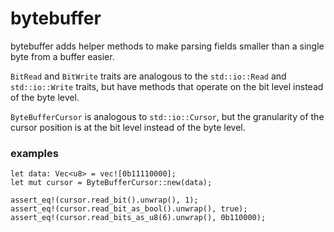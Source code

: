 # bytebuffer

bytebuffer adds helper methods to make parsing fields smaller than a single byte from a buffer easier.

`BitRead` and `BitWrite` traits are analogous to the `std::io::Read` and `std::io::Write` traits, 
but have methods that operate on the bit level instead of the byte level.

`ByteBufferCursor` is analogous to `std::io::Cursor`, but the granularity of the cursor position is
at the bit level instead of the byte level.


### examples

```
let data: Vec<u8> = vec![0b11110000];
let mut cursor = ByteBufferCursor::new(data);

assert_eq!(cursor.read_bit().unwrap(), 1);
assert_eq!(cursor.read_bit_as_bool().unwrap(), true);
assert_eq!(cursor.read_bits_as_u8(6).unwrap(), 0b110000);
```
